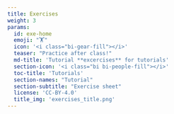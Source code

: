 ```yaml
---
title: Exercises
weight: 3
params: 
  id: exe-home
  emoji: "🏋️"
  icon: '<i class="bi-gear-fill"></i>'
  teaser: "Practice after class!"
  md-title: 'Tutorial **excercises** for tutorials'
  section-icon: '<i class="bi bi-people-fill"></i>'
  toc-title: 'Tutorials'
  section-names: "Tutorial"
  section-subtitle: "Exercise sheet"
  license: 'CC-BY-4.0'
  title_img: 'exercises_title.png'
---
```

